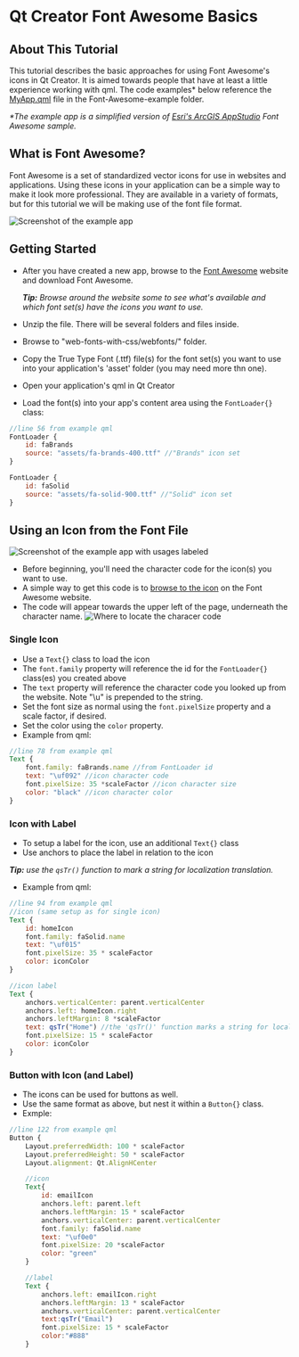 # Qt Creator Font Awesome Basics

## About This Tutorial
This tutorial describes the basic approaches for using Font Awesome's icons in Qt Creator. It is aimed towards people that have at least a little experience working with qml. The code examples\* below reference the [MyApp.qml](Font-Awesome-example) file in the Font-Awesome-example folder.

_\*The example app is a simplified version of [Esri's ArcGIS AppStudio](https://doc.arcgis.com/en/appstudio/) Font Awesome sample._

## What is Font Awesome?
Font Awesome is a set of standardized vector icons for use in websites and applications. Using these icons in your application can be a simple way to make it look more professional. They are available in a variety of formats, but for this tutorial we will be making use of the font file format.

![Screenshot of the example app](/tutorial-assets/AppScreenshot.png)

## Getting Started
- After you have created a new app, browse to the [Font Awesome](https://fontawesome.com/ "Font Awesome") website and download Font Awesome.

  _**Tip:** Browse around the website some to see what's available and which font set(s) have the icons you want to use._
- Unzip the file. There will be several folders and files inside.
- Browse to "web-fonts-with-css/webfonts/" folder.
- Copy the True Type Font (.ttf) file(s) for the font set(s) you want to use into your application's 'asset' folder (you may need more thn one).
- Open your application's qml in Qt Creator
- Load the font(s) into your app's content area using the ```FontLoader{}``` class:
```qml
//line 56 from example qml
FontLoader {
    id: faBrands
    source: "assets/fa-brands-400.ttf" //"Brands" icon set
}

FontLoader {
    id: faSolid
    source: "assets/fa-solid-900.ttf" //"Solid" icon set
}
```

## Using an Icon from the Font File

![Screenshot of the example app with usages labeled](/tutorial-assets/AppScreenshotLabels.png)

- Before beginning, you'll need the character code for the icon(s) you want to use.
- A simple way to get this code is to [browse to the icon](https://fontawesome.com/icons?d=gallery) on the Font Awesome website.
- The code will appear towards the upper left of the page, underneath the character name.
![Where to locate the characer code](/tutorial-assets/CharacterCode.png)

### Single Icon
- Use a ```Text{}``` class to load the icon
- The ```font.family``` property will reference the id for the ```FontLoader{}``` class(es) you created above
- The ```text``` property will reference the character code you looked up from the website. Note "\u" is prepended to the string.
- Set the font size as normal using the ```font.pixelSize``` property and a scale factor, if desired.
- Set the color using the ```color``` property.
- Example from qml:
```qml
//line 78 from example qml
Text {
    font.family: faBrands.name //from FontLoader id
    text: "\uf092" //icon character code
    font.pixelSize: 35 *scaleFactor //icon character size
    color: "black" //icon character color
}
```
### Icon with Label
- To setup a label for the icon, use an additional ```Text{}``` class
- Use anchors to place the label in relation to the icon

_**Tip:** use the ```qsTr()``` function to mark a string for localization translation._
- Example from qml:
```qml
//line 94 from example qml
//icon (same setup as for single icon)
Text {
    id: homeIcon
    font.family: faSolid.name
    text: "\uf015"
    font.pixelSize: 35 * scaleFactor
    color: iconColor
}

//icon label
Text {
    anchors.verticalCenter: parent.verticalCenter
    anchors.left: homeIcon.right
    anchors.leftMargin: 8 *scaleFactor
    text: qsTr("Home") //the 'qsTr()' function marks a string for localization translation
    font.pixelSize: 15 * scaleFactor
    color: iconColor
}
```

### Button with Icon (and Label)
- The icons can be used for buttons as well.
- Use the same format as above, but nest it within a ```Button{}``` class.
- Exmple:
```qml
//line 122 from example qml
Button {
    Layout.preferredWidth: 100 * scaleFactor
    Layout.preferredHeight: 50 * scaleFactor
    Layout.alignment: Qt.AlignHCenter

    //icon
    Text{
        id: emailIcon
        anchors.left: parent.left
        anchors.leftMargin: 15 * scaleFactor
        anchors.verticalCenter: parent.verticalCenter
        font.family: faSolid.name
        text: "\uf0e0"
        font.pixelSize: 20 *scaleFactor
        color: "green"
    }

    //label
    Text {
        anchors.left: emailIcon.right
        anchors.leftMargin: 13 * scaleFactor
        anchors.verticalCenter: parent.verticalCenter
        text:qsTr("Email")
        font.pixelSize: 15 * scaleFactor
        color:"#888"
    }
```

